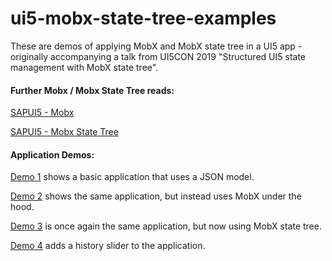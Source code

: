 # ui5-mobx-state-tree-examples

These are demos of applying MobX and MobX state tree in a UI5 app - originally accompanying a talk from UI5CON 2019 "Structured UI5 state management with MobX state tree".

<h4> Further Mobx / Mobx State Tree reads:</h4>

[SAPUI5 - Mobx](https://blogs.sap.com/2017/01/30/advanced-state-management-in-sapui5-via-mobx/)

[SAPUI5 - Mobx State Tree](https://blogs.sap.com/2019/06/27/ui5-reactive-state-management-with-mobx-state-tree/)

<h4> Application Demos: </h4>

[Demo 1](https://sammok83.github.io/ui5-mobx-state-tree-examples/demo1_jsonmodel/webapp/index.html) shows a basic application that uses a JSON model.

[Demo 2](https://sammok83.github.io/ui5-mobx-state-tree-examples/demo2_mobx/webapp/index.html) shows the same application, but instead uses MobX under the hood.

[Demo 3](https://sammok83.github.io/ui5-mobx-state-tree-examples/demo3_mobx-state-tree/webapp/index.html) is once again the same application, but now using MobX state tree.

[Demo 4](https://sammok83.github.io/ui5-mobx-state-tree-examples/demo4_mobx-state-tree_history/webapp/index.html) adds a history slider to the application.
